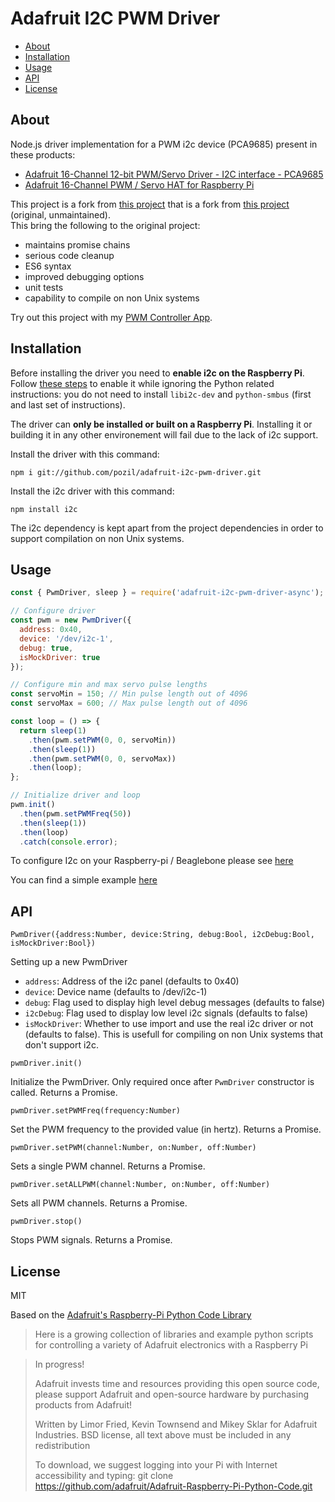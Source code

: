 # Adafruit I2C PWM Driver

- [About](#about)
- [Installation](#installation)
- [Usage](#usage)
- [API](#api)
- [License](#license)


## About

Node.js driver implementation for a PWM i2c device (PCA9685) present in these products:
- [Adafruit 16-Channel 12-bit PWM/Servo Driver - I2C interface - PCA9685](http://www.adafruit.com/products/815)
- [Adafruit 16-Channel PWM / Servo HAT for Raspberry Pi](https://www.adafruit.com/product/2327)

This project is a fork from [this project](https://github.com/dominicbosch/adafruit-i2c-pwm-driver) that is a fork from [this project](https://github.com/kaosat-dev/adafruit-i2c-pwm-driver) (original, unmaintained).<br/>
This bring the following to the original project:
- maintains promise chains
- serious code cleanup
- ES6 syntax
- improved debugging options
- unit tests
- capability to compile on non Unix systems

Try out this project with my [PWM Controller App](https://github.com/pozil/pwm-controller).


## Installation

Before installing the driver you need to **enable i2c on the Raspberry Pi**.<br/>
Follow [these steps](http://ozzmaker.com/i2c/) to enable it while ignoring the Python related instructions: you do not need to install `libi2c-dev` and `python-smbus` (first and last set of instructions).

The driver can **only be installed or built on a Raspberry Pi**. Installing it or building it in any other environement will fail due to the lack of i2c support.

Install the driver with this command:
```
npm i git://github.com/pozil/adafruit-i2c-pwm-driver.git
```

Install the i2c driver with this command:
```
npm install i2c
```

The i2c dependency is kept apart from the project dependencies in order to support compilation on non Unix systems.


## Usage

```js
const { PwmDriver, sleep } = require('adafruit-i2c-pwm-driver-async');

// Configure driver
const pwm = new PwmDriver({
  address: 0x40,
  device: '/dev/i2c-1',
  debug: true,
  isMockDriver: true
});

// Configure min and max servo pulse lengths
const servoMin = 150; // Min pulse length out of 4096
const servoMax = 600; // Max pulse length out of 4096

const loop = () => {
  return sleep(1)
    .then(pwm.setPWM(0, 0, servoMin))
    .then(sleep(1))
    .then(pwm.setPWM(0, 0, servoMax))
    .then(loop);
};

// Initialize driver and loop
pwm.init()
  .then(pwm.setPWMFreq(50))
  .then(sleep(1))
  .then(loop)
  .catch(console.error);
```

To configure I2c on your Raspberry-pi / Beaglebone please see [here](https://npmjs.org/package/i2c)

You can find a simple example [here](https://raw.githubusercontent.com/kaosat-dev/adafruit-i2c-pwm-driver/master/examples/simple.js)


## API


`PwmDriver({address:Number, device:String, debug:Bool, i2cDebug:Bool, isMockDriver:Bool})`

Setting up a new PwmDriver

- `address`: Address of the i2c panel (defaults to 0x40)
- `device`: Device name (defaults to /dev/i2c-1)
- `debug`: Flag used to display high level debug messages (defaults to false)
- `i2cDebug`: Flag used to display low level i2c signals (defaults to false)
- `isMockDriver`: Whether to use import and use the real i2c driver or not (defaults to false). This is usefull for compiling on non Unix systems that don't support i2c.

`pwmDriver.init()`

Initialize the PwmDriver. Only required once after `PwmDriver` constructor is called. Returns a Promise.

`pwmDriver.setPWMFreq(frequency:Number)`

Set the PWM frequency to the provided value (in hertz). Returns a Promise.

`pwmDriver.setPWM(channel:Number, on:Number, off:Number)`

Sets a single PWM channel. Returns a Promise.

`pwmDriver.setALLPWM(channel:Number, on:Number, off:Number)`

Sets all PWM channels. Returns a Promise.

`pwmDriver.stop()`

Stops PWM signals. Returns a Promise.

## License
MIT

Based on the [Adafruit's Raspberry-Pi Python Code Library](https://github.com/adafruit/Adafruit-Raspberry-Pi-Python-Code.git)

>  Here is a growing collection of libraries and example python scripts
>  for controlling a variety of Adafruit electronics with a Raspberry Pi

>  In progress!
>
>  Adafruit invests time and resources providing this open source code,
>  please support Adafruit and open-source hardware by purchasing
>  products from Adafruit!
>
>  Written by Limor Fried, Kevin Townsend and Mikey Sklar for Adafruit Industries.
>  BSD license, all text above must be included in any redistribution
>
>  To download, we suggest logging into your Pi with Internet accessibility and typing:
>  git clone https://github.com/adafruit/Adafruit-Raspberry-Pi-Python-Code.git
